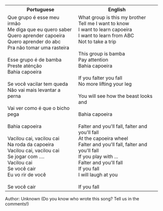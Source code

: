 <table class="capoeira-table">
    <tr class="header-row">
        <th>Portuguese</th>
        <th>English</th>
    </tr>
    <tr>
        <td>Que grupo é esse meu irmão<br>
Me diga que eu quero saber<br>
Quero aprender capoeira<br>
Quero aprender do abc<br>
Pra não tomar uma rasteira<br>
<br>
Esse grupo é de bamba<br>
Preste aténção<br>
Bahia capoeira<br>
<br>
Se você vacilar tem queda<br>
Não vai mais levantar a perna<br>
<br>
Vai ver como é que o bicho pega<br>
<br>
Bahia capoeira<br>
<br>
Vacilou cai, vacilou cai<br>
Na roda da capoeira<br>
Vacilou cai, vacilou cai<br>
Se jogar com ….<br>
Vacilou cai<br>
Se você cair<br>
Eu vo rir de você<br>
<br>
Se você cair</td>
        <td>What group is this my brother<br>
Tell me I want to know<br>
I want to learn capoeira<br>
I want to learn from ABC<br>
Not to take a trip<br>
<br>
This group is bamba<br>
Pay attention<br>
Bahia capoeira<br>
<br>
If you falter you fall<br>
No more lifting your leg<br>
<br>
You will see how the beast looks and<br>
<br>
Bahia capoeira<br>
<br>
Falter and you'll fall, falter and you'll fall<br>
At the capoeira wheel<br>
Falter and you'll fall, falter and you'll fall<br>
If you play with ...<br>
Falter and you'll fall<br>
If you fall<br>
I will laugh at you<br>
<br>
If you fall</td>
    </tr>
</table>

<figcaption>
Author: Unknown (Do you know who wrote this song? Tell us in the comments!)
</figcaption>
